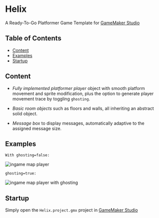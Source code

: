 # Helix

A Ready-To-Go Platformer Game Template for [GameMaker Studio](http://www.yoyogames.com/gamemaker)

## Table of Contents

- [Content](#content)
- [Examples](#examples)
- [Startup](#startup)

## Content

- *Fully implemented platformer player* object with smooth platform movement and sprite modification, plus the option to generate player movement trace by toggling `ghosting`.

- *Basic room objects* such as floors and walls, all inheriting an abstract solid object.

- *Message box* to display messages, automatically adaptive to the assigned message size.

## Examples

`With ghosting=false:`

![ingame map player](https://i.gyazo.com/f9bddf4347bbdc29a1ee3f9feaf90182.gif)


`ghosting=true:`

![ingame map player with ghosting](https://i.gyazo.com/347844997a4e2303e015b30780c019d8.gif)

## Startup

Simply open the `Helix.project.gmx` project in [GameMaker Studio](http://www.yoyogames.com/gamemaker)
